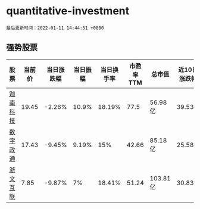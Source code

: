 # quantitative-investment

`最后更新时间：2022-01-11 14:44:51 +0800`

## 强势股票

|股票|当前价|当日涨跌幅|当日振幅|当日换手率|市盈率TTM|总市值|近10日涨跌幅|
|----|----|----|----|----|----|----|----|
|[迦南科技](https://xueqiu.com/S/SZ300412)|19.45|-2.26%|10.9%|18.19%|77.5|56.98亿|39.53%|
|[数字政通](https://xueqiu.com/S/SZ300075)|17.43|-9.45%|9.19%|15%|42.66|85.18亿|25.58%|
|[浙文互联](https://xueqiu.com/S/SH600986)|7.85|-9.87%|7%|18.41%|51.24|103.81亿|30.83%|
